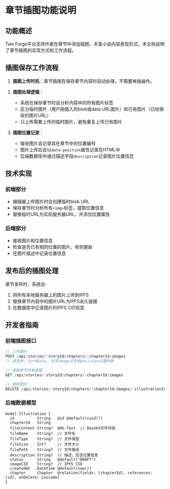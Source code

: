 # 章节插图功能说明

## 功能概述

Tale Forge平台支持作者在章节中添加插图，丰富小说内容表现形式。本文档说明了章节插图的实现方式和工作流程。

## 插图保存工作流程

1. **插图上传时机**：章节插图在保存章节内容时自动处理，不需要单独操作。

2. **插图处理逻辑**：
   - 系统在保存章节时会分析内容中的所有图片标签
   - 区分临时图片（用户刚插入的blob或data URL图片）和已有图片（已经保存的图片URL）
   - 只上传需要上传的临时图片，避免重复上传已有图片

3. **插图位置记录**：
   - 每张图片会记录其在章节中的位置编号
   - 图片上传后会以`data-position`属性记录在HTML中
   - 后端数据库中通过描述字段`description`记录图片位置信息

## 技术实现

### 前端部分
- 编辑器上传图片时会创建临时blob URL
- 保存章节时分析所有`<img>`标签，提取位置信息
- 替换临时URL为实际服务器URL，并添加位置属性

### 后端部分
- 接收图片和位置信息
- 检查是否已有相同位置的图片，有则更新
- 在图片描述中记录位置信息

## 发布后的插图处理

章节发布时，系统会:
1. 将所有本地服务器上的图片上传到IPFS
2. 替换章节内容中的图片URL为IPFS永久链接
3. 在数据库中记录图片的IPFS CID信息

## 开发者指南

### 前端插图接口

```typescript
// 上传图片
POST /api/stories/:storyId/chapters/:chapterId/images
// 请求体: FormData, 包含image文件和position位置参数

// 获取章节所有插图
GET /api/stories/:storyId/chapters/:chapterId/images

// 删除图片
DELETE /api/stories/:storyId/chapters/:chapterId/images/:illustrationId
```

### 后端数据模型

```prisma
model Illustration {
  id          String   @id @default(cuid())
  chapterId   String
  fileContent String?  @db.Text  // Base64文件内容
  fileName    String?  // 文件名
  fileType    String?  // 文件类型
  fileSize    Int?     // 文件大小
  filePath    String?  // 文件路径
  description String?  // 描述，包含位置信息
  status      String   @default("DRAFT")
  imageCID    String?  // IPFS CID
  createdAt   DateTime @default(now())
  chapter     Chapter  @relation(fields: [chapterId], references: [id], onDelete: Cascade)
}
``` 